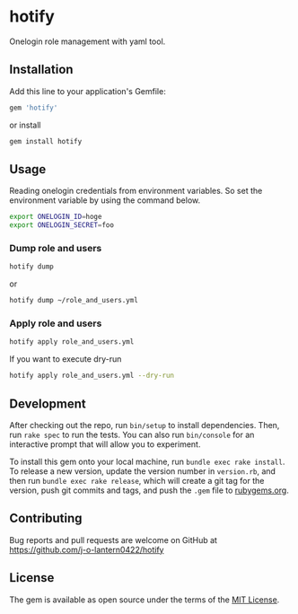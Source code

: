 # hotify

Onelogin role management with yaml tool.

## Installation

Add this line to your application's Gemfile:

```ruby
gem 'hotify'
```

or install 

```sh
gem install hotify
```

## Usage

Reading onelogin credentials from environment variables. So set the environment variable by using the command below.

```sh
export ONELOGIN_ID=hoge
export ONELOGIN_SECRET=foo
```

### Dump role and users

```sh
hotify dump
```

or

```sh
hotify dump ~/role_and_users.yml
```

### Apply role and users

```sh
hotify apply role_and_users.yml
```

If you want to execute dry-run

```sh
hotify apply role_and_users.yml --dry-run
```

## Development

After checking out the repo, run `bin/setup` to install dependencies. Then, run `rake spec` to run the tests. You can also run `bin/console` for an interactive prompt that will allow you to experiment.

To install this gem onto your local machine, run `bundle exec rake install`. To release a new version, update the version number in `version.rb`, and then run `bundle exec rake release`, which will create a git tag for the version, push git commits and tags, and push the `.gem` file to [rubygems.org](https://rubygems.org).

## Contributing

Bug reports and pull requests are welcome on GitHub at https://github.com/j-o-lantern0422/hotify


## License

The gem is available as open source under the terms of the [MIT License](https://opensource.org/licenses/MIT).

